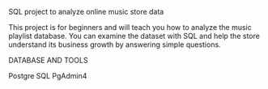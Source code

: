 SQL project to analyze online music store data

This project is for beginners and will teach you how to analyze the music playlist database. You can examine the dataset with SQL and help the store understand its business growth by answering simple questions.

DATABASE AND TOOLS

Postgre SQL
PgAdmin4
